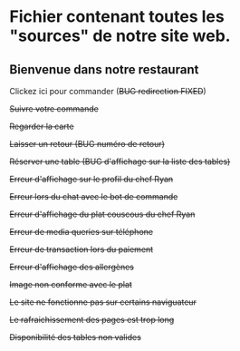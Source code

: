 # Fichier contenant toutes les "sources" de notre site web.

## Bienvenue dans notre restaurant 

Clickez ici pour commander (~~BUG redirection FIXED~~) 

~~Suivre votre commande~~

~~Regarder la carte~~

~~Laisser un retour (BUG numéro de retour)~~

~~Réserver une table (BUG d'affichage sur la liste des tables)~~

~~Erreur d'affichage sur le profil du chef Ryan~~

~~Erreur lors du chat avec le bot de commande~~

~~Erreur d'affichage du plat couscous du chef Ryan~~

~~Erreur de media queries sur téléphone~~

~~Erreur de transaction lors du paiement~~ 

~~Erreur d'affichage des allergènes~~

~~Image non conforme avec le plat~~

~~Le site ne fonctionne pas sur certains naviguateur~~

~~Le rafraichissement des pages est trop long~~

~~Disponibilité des tables non valides~~
